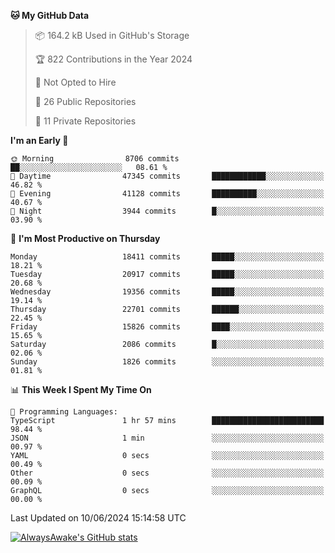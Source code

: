 <!--START_SECTION:waka-->
**🐱 My GitHub Data** 

> 📦 164.2 kB Used in GitHub's Storage 
 > 
> 🏆 822 Contributions in the Year 2024
 > 
> 🚫 Not Opted to Hire
 > 
> 📜 26 Public Repositories 
 > 
> 🔑 11 Private Repositories 
 > 
**I'm an Early 🐤** 

```text
🌞 Morning                8706 commits        ██░░░░░░░░░░░░░░░░░░░░░░░   08.61 % 
🌆 Daytime                47345 commits       ████████████░░░░░░░░░░░░░   46.82 % 
🌃 Evening                41128 commits       ██████████░░░░░░░░░░░░░░░   40.67 % 
🌙 Night                  3944 commits        █░░░░░░░░░░░░░░░░░░░░░░░░   03.90 % 
```
📅 **I'm Most Productive on Thursday** 

```text
Monday                   18411 commits       █████░░░░░░░░░░░░░░░░░░░░   18.21 % 
Tuesday                  20917 commits       █████░░░░░░░░░░░░░░░░░░░░   20.68 % 
Wednesday                19356 commits       █████░░░░░░░░░░░░░░░░░░░░   19.14 % 
Thursday                 22701 commits       ██████░░░░░░░░░░░░░░░░░░░   22.45 % 
Friday                   15826 commits       ████░░░░░░░░░░░░░░░░░░░░░   15.65 % 
Saturday                 2086 commits        █░░░░░░░░░░░░░░░░░░░░░░░░   02.06 % 
Sunday                   1826 commits        ░░░░░░░░░░░░░░░░░░░░░░░░░   01.81 % 
```


📊 **This Week I Spent My Time On** 

```text
💬 Programming Languages: 
TypeScript               1 hr 57 mins        █████████████████████████   98.44 % 
JSON                     1 min               ░░░░░░░░░░░░░░░░░░░░░░░░░   00.97 % 
YAML                     0 secs              ░░░░░░░░░░░░░░░░░░░░░░░░░   00.49 % 
Other                    0 secs              ░░░░░░░░░░░░░░░░░░░░░░░░░   00.09 % 
GraphQL                  0 secs              ░░░░░░░░░░░░░░░░░░░░░░░░░   00.00 % 
```


 Last Updated on 10/06/2024 15:14:58 UTC
<!--END_SECTION:waka-->

[![AlwaysAwake's GitHub stats](https://github-readme-stats.vercel.app/api?username=AlwaysAwake&show_icons=true&theme=github_dark&count_private=true)](https://github.com/AlwaysAwake/AlwaysAwake)
